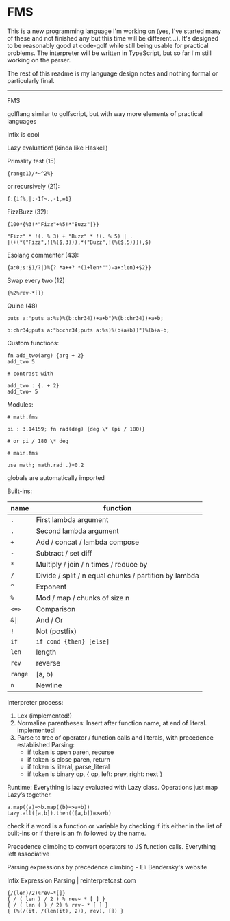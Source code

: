 # FMS

This is a new programming language I'm working on (yes, I've started many of
these and not finished any but this time will be different...). It's designed to
be reasonably good at code-golf while still being usable for practical problems.
The interpreter will be written in TypeScript, but so far I'm still working on
the parser.

The rest of this readme is my language design notes and nothing formal or
particularly final.

---

FMS

golflang similar to golfscript, but with way more elements of practical
languages

Infix is cool

Lazy evaluation! (kinda like Haskell)

Primality test (15)

```
{range1)/*~^2%}
```

or recursively (21):

```
f:{if%,|:-1f~.,-1,=1}
```

FizzBuzz (32):

```
{100*{%3!*"Fizz"+%5!*"Buzz"|}}
```

```
"Fizz" * !(. % 3) + "Buzz" * !(. % 5) | .
|(+(*("Fizz",!(%($,3))),*("Buzz",!(%($,5)))),$)
```

Esolang commenter (43):

```
{a:0;s:$1/?|)%{? *a++? *(1+len*"")-a+:len)+$2}}
```

Swap every two (12)

```
{%2%rev~*[]}
```

Quine (48)

```
puts a:"puts a:%s)%(b:chr34))+a+b")%(b:chr34))+a+b;
```

```
b:chr34;puts a:"b:chr34;puts a:%s)%(b+a+b))")%(b+a+b;
```

Custom functions:

```
fn add_two(arg) {arg + 2}
add_two 5

# contrast with

add_two : {. + 2}
add_two~ 5
```

Modules:

```
# math.fms

pi : 3.14159; fn rad(deg) {deg \* (pi / 180)}

# or pi / 180 \* deg

# main.fms

use math; math.rad .)+0.2
```

globals are automatically imported

Built-ins:

| name    | function                                              |
| ------- | ----------------------------------------------------- |
| `.`     | First lambda argument                                 |
| `,`     | Second lambda argument                                |
| `+`     | Add / concat / lambda compose                         |
| `-`     | Subtract / set diff                                   |
| `*`     | Multiply / join / n times / reduce by                 |
| `/`     | Divide / split / n equal chunks / partition by lambda |
| `^`     | Exponent                                              |
| `%`     | Mod / map / chunks of size n                          |
| `<=>`   | Comparison                                            |
| `&\|`   | And / Or                                              |
| `!`     | Not (postfix)                                         |
| `if`    | `if cond {then} [else]`                               |
| `len`   | length                                                |
| `rev`   | reverse                                               |
| `range` | [a, b)                                                |
| `n`     | Newline                                               |

Interpreter process:

1. Lex (implemented!)
2. Normalize parentheses: Insert after function name, at end of literal.
   implemented!
3. Parse to tree of operator / function calls and literals, with precedence
   established Parsing:
   - if token is open paren, recurse
   - if token is close paren, return
   - if token is literal, parse_literal
   - if token is binary op, { op, left: prev, right: next }

Runtime: Everything is lazy evaluated with Lazy<T> class. Operations just map
Lazy’s together.

```
a.map((a)=>b.map((b)=>a+b))
Lazy.all([a,b]).then(([a,b])=>a+b)
```

check if a word is a function or variable by checking if it’s either in the list
of built-ins or if there is an `fn` followed by the name.

Precedence climbing to convert operators to JS function calls. Everything left
associative

Parsing expressions by precedence climbing - Eli Bendersky's website

Infix Expression Parsing | reinterpretcast.com

```
{/(len)/2)%rev~*[]}
{ / ( len ) / 2 ) % rev~ * [ ] }
{ / ( len ( ) / 2) % rev~ * [ ] }
{ (%(/(it, /(len(it), 2)), rev), []) }
```
